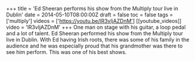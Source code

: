 +++
title = 'Ed Sheeran performs his show from the Multiply tour live in Dublin'
date = 2014-05-10T08:00:00Z
draft = false
toc = false
tags = ['multiply']
videos = ['https://youtu.be/lR3vIjAZDnM']
[[youtube_videos]]
video = 'lR3vIjAZDnM'
+++
 One man on stage with his guitar, a loop pedal and a lot of talent. Ed Sheeran performed his show from the Multiply tour live in Dublin. With Ed having Irish roots, there was some of his family in the audience and he was especially proud that his grandmother was there to see him perform. This was one of his best shows.